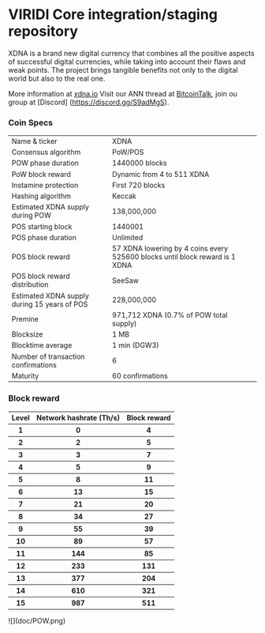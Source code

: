 VIRIDI Core integration/staging repository
=====================================

XDNA is a brand new digital currency that combines all the positive aspects of successful digital currencies, while taking into account their flaws and weak points.
The project brings tangible benefits not only to the digital world but also to the real one.


More information at [xdna.io](http://www.xdna.io) Visit our ANN thread at [BitcoinTalk](http://www.bitcointalk.org), join ou group at [Discord] (https://discord.gg/S9adMgS).

### Coin Specs

<table>
<tr><td>Name & ticker</td><td>XDNA</td></tr>
<tr><td>Consensus algorithm</td><td>PoW/POS</td></tr>
<tr><td>POW phase duration</td><td>1440000 blocks</td></tr>
<tr><td>PoW block reward</td><td>Dynamic from 4 to 511 XDNA</td></tr>
<tr><td>Instamine protection</td><td>First 720 blocks</td></tr>
<tr><td>Hashing algorithm</td><td>Keccak</td></tr>
<tr><td>Estimated XDNA supply during POW</td><td>138,000,000</td></tr>
<tr><td>POS starting block</td><td>1440001</td></tr>
<tr><td>POS phase duration</td><td>Unlimited</td></tr>
<tr><td>POS block reward</td><td>57 XDNA lowering by 4 coins every 525600 blocks until block reward is 1 XDNA</td></tr>
<tr><td>POS block reward distribution</td><td>SeeSaw</td></tr>
<tr><td>Estimated XDNA supply during 15 years of POS</td><td>228,000,000</td></tr>
<tr><td>Premine</td><td>971,712 XDNA (0.7% of POW total supply)</td></tr>
<tr><td>Blocksize</td><td>1 MB</td></tr>
<tr><td>Blocktime average</td><td>1 min (DGW3)</td></tr>
<tr><td>Number of transaction confirmations</td><td>6</td></tr>
<tr><td>Maturity</td><td>60 confirmations</td></tr>
</table>


### Block reward

<table>
<tr><th>Level</th><th>Network hashrate (Th/s)</th><th>Block reward</th></tr>
<tr><th>1</th><th>0</th><th>4</th></tr>
<tr><th>2</th><th>2</th><th>5</th></tr>
<tr><th>3</th><th>3</th><th>7</th></tr>
<tr><th>4</th><th>5</th><th>9</th></tr>
<tr><th>5</th><th>8</th><th>11</th></tr>
<tr><th>6</th><th>13</th><th>15</th></tr>
<tr><th>7</th><th>21</th><th>20</th></tr>
<tr><th>8</th><th>34</th><th>27</th></tr>
<tr><th>9</th><th>55</th><th>39</th></tr>
<tr><th>10</th><th>89</th><th>57</th></tr>
<tr><th>11</th><th>144</th><th>85</th></tr>
<tr><th>12</th><th>233</th><th>131</th></tr>
<tr><th>13</th><th>377</th><th>204</th></tr>
<tr><th>14</th><th>610</th><th>321</th></tr>
<tr><th>15</th><th>987</th><th>511</th></tr>
</table>
![](doc/POW.png)
